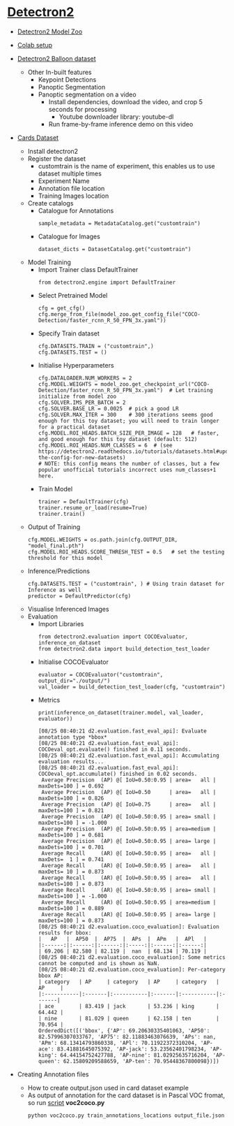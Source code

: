 # [Detectron2](https://github.com/facebookresearch/detectron2)
- [Detectron2 Model Zoo](https://github.com/facebookresearch/detectron2/blob/master/MODEL_ZOO.md)
- [Colab setup](https://colab.research.google.com/drive/1V7cXOGYXWNuHl3lIz1VHMTcIRVxeLD5O?usp=sharing)
- [Detectron2 Balloon dataset](https://colab.research.google.com/drive/16jcaJoc6bCFAQ96jDe2HwtXj7BMD_-m5)
  - Other In-built features
    - Keypoint Detections
    - Panoptic Segmentation
    - Panoptic segmentation on a video
      - Install dependencies, download the video, and crop 5 seconds for processing
        - Youtube downloader library: youtube-dl
      - Run frame-by-frame inference demo on this video
- [Cards Dataset](https://colab.research.google.com/drive/1M5rIbVt_ohJ5_npZWDd9kgv79jM0J5pM?usp=sharing)
  - Install detectron2
  - Register the dataset
    - customtrain is the name of experiment, this enables us to use dataset multiple times
    - Experiment Name
    - Annotation file location
    - Training Images location
  - Create catalogs
    - Catalogue for Annotations
      ```
      sample_metadata = MetadataCatalog.get("customtrain")
      ```
    - Catalogue for Images
      ```
      dataset_dicts = DatasetCatalog.get("customtrain")
      ```
  - Model Training
    - Import Trainer class DefaultTrainer
      ```
      from detectron2.engine import DefaultTrainer
      ```
    - Select Pretrained Model
      ```
      cfg = get_cfg()
      cfg.merge_from_file(model_zoo.get_config_file("COCO-Detection/faster_rcnn_R_50_FPN_3x.yaml"))
      ```
    - Specify Train dataset
      ```
      cfg.DATASETS.TRAIN = ("customtrain",)
      cfg.DATASETS.TEST = ()
      ```
    - Initialise Hyperparameters
      ```
      cfg.DATALOADER.NUM_WORKERS = 2
      cfg.MODEL.WEIGHTS = model_zoo.get_checkpoint_url("COCO-Detection/faster_rcnn_R_50_FPN_3x.yaml")  # Let training initialize from model zoo
      cfg.SOLVER.IMS_PER_BATCH = 2
      cfg.SOLVER.BASE_LR = 0.0025  # pick a good LR
      cfg.SOLVER.MAX_ITER = 300    # 300 iterations seems good enough for this toy dataset; you will need to train longer for a practical dataset
      cfg.MODEL.ROI_HEADS.BATCH_SIZE_PER_IMAGE = 128   # faster, and good enough for this toy dataset (default: 512)
      cfg.MODEL.ROI_HEADS.NUM_CLASSES = 6  # (see https://detectron2.readthedocs.io/tutorials/datasets.html#update-the-config-for-new-datasets)
      # NOTE: this config means the number of classes, but a few popular unofficial tutorials incorrect uses num_classes+1 here.
      ```
    - Train Model
      ```
      trainer = DefaultTrainer(cfg) 
      trainer.resume_or_load(resume=True)
      trainer.train()
      ```
  - Output of Training
    ```
    cfg.MODEL.WEIGHTS = os.path.join(cfg.OUTPUT_DIR, "model_final.pth")
    cfg.MODEL.ROI_HEADS.SCORE_THRESH_TEST = 0.5   # set the testing threshold for this model
    ```
  - Inference/Predictions
    ```
    cfg.DATASETS.TEST = ("customtrain", ) # Using train dataset for Inference as well
    predictor = DefaultPredictor(cfg)
    ```
  - Visualise Inferenced Images
  - Evaluation
    - Import Libraries
      ```
      from detectron2.evaluation import COCOEvaluator, inference_on_dataset
      from detectron2.data import build_detection_test_loader
      ```
    - Initialise COCOEvaluator
      ```
      evaluator = COCOEvaluator("customtrain", output_dir="./output/")
      val_loader = build_detection_test_loader(cfg, "customtrain")
      ```
    - Metrics
      ```
      print(inference_on_dataset(trainer.model, val_loader, evaluator))
      ```
      ```
      [08/25 08:40:21 d2.evaluation.fast_eval_api]: Evaluate annotation type *bbox*
      [08/25 08:40:21 d2.evaluation.fast_eval_api]: COCOeval_opt.evaluate() finished in 0.11 seconds.
      [08/25 08:40:21 d2.evaluation.fast_eval_api]: Accumulating evaluation results...
      [08/25 08:40:21 d2.evaluation.fast_eval_api]: COCOeval_opt.accumulate() finished in 0.02 seconds.
       Average Precision  (AP) @[ IoU=0.50:0.95 | area=   all | maxDets=100 ] = 0.692
       Average Precision  (AP) @[ IoU=0.50      | area=   all | maxDets=100 ] = 0.826
       Average Precision  (AP) @[ IoU=0.75      | area=   all | maxDets=100 ] = 0.821
       Average Precision  (AP) @[ IoU=0.50:0.95 | area= small | maxDets=100 ] = -1.000
       Average Precision  (AP) @[ IoU=0.50:0.95 | area=medium | maxDets=100 ] = 0.681
       Average Precision  (AP) @[ IoU=0.50:0.95 | area= large | maxDets=100 ] = 0.701
       Average Recall     (AR) @[ IoU=0.50:0.95 | area=   all | maxDets=  1 ] = 0.741
       Average Recall     (AR) @[ IoU=0.50:0.95 | area=   all | maxDets= 10 ] = 0.873
       Average Recall     (AR) @[ IoU=0.50:0.95 | area=   all | maxDets=100 ] = 0.873
       Average Recall     (AR) @[ IoU=0.50:0.95 | area= small | maxDets=100 ] = -1.000
       Average Recall     (AR) @[ IoU=0.50:0.95 | area=medium | maxDets=100 ] = 0.889
       Average Recall     (AR) @[ IoU=0.50:0.95 | area= large | maxDets=100 ] = 0.873
      [08/25 08:40:21 d2.evaluation.coco_evaluation]: Evaluation results for bbox: 
      |   AP   |  AP50  |  AP75  |  APs  |  APm   |  APl   |
      |:------:|:------:|:------:|:-----:|:------:|:------:|
      | 69.206 | 82.580 | 82.119 |  nan  | 68.134 | 70.119 |
      [08/25 08:40:21 d2.evaluation.coco_evaluation]: Some metrics cannot be computed and is shown as NaN.
      [08/25 08:40:21 d2.evaluation.coco_evaluation]: Per-category bbox AP: 
      | category   | AP     | category   | AP     | category   | AP     |
      |:-----------|:-------|:-----------|:-------|:-----------|:-------|
      | ace        | 83.419 | jack       | 53.236 | king       | 64.442 |
      | nine       | 81.029 | queen      | 62.158 | ten        | 70.954 |
      OrderedDict([('bbox', {'AP': 69.20630335401063, 'AP50': 82.57996307033767, 'AP75': 82.11883463076639, 'APs': nan, 'APm': 68.13414793860338, 'APl': 70.11922372310204, 'AP-ace': 83.41881645075392, 'AP-jack': 53.23562401798234, 'AP-king': 64.44154752427788, 'AP-nine': 81.02925635716204, 'AP-queen': 62.15809209588659, 'AP-ten': 70.95448367800098})])
      ```

- Creating Annotation files
  - How to create output.json used in card dataset example
  - As output of annotation for the card dataset is in Pascal VOC fromat, so run [script](https://drive.google.com/file/d/1VhxcxEKeMyzNhVay_Ln8mq_YJhBAhfv6/view?usp=sharing) **voc2coco.py**
    ```
    python voc2coco.py train_annotations_locations output_file.json
    ```
